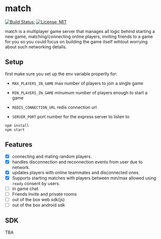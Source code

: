 # match

[![Build Status:](https://github.com/Kareem-Emad/match/workflows/Build/badge.svg)](https://github.com/Kareem-Emad/match/actions)
[![License: MIT](https://img.shields.io/badge/License-MIT-yellow.svg)](https://opensource.org/licenses/MIT)

match is a multiplayer game server that manages all logic behind starting a new game, matching/connecting online players, inviting friends to a game for you so you could focus on building the game itself wihtout worrying about such networking details.

## Setup

first make sure you set up the env variable properlly for:

- `MAX_PLAYERS_IN_GAME` max number of players to join a single game

- `MIN_PLAYERS_IN_GAME` minumum number of players enough to start a game

- `REDIS_CONNECTION_URL` redis connection url

- `SERVER_PORT` port number for the express server to listen to

```shell
npm install
npm start
```

## Features

- [x] connecting and mating random players.
- [x] handles disconnection and reconnection events from user due to network.
- [x] updates players with online teammates and disconnected ones.
- [x] Supports starting matches with players between min/max allowed using `ready` consent by users.
- [ ] In game chat
- [ ] Friends Invite and private rooms
- [ ] out of the box web sdk(js)
- [ ] out of the box android sdk

## SDK

TBA
